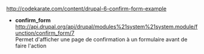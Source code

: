 http://codekarate.com/content/drupal-6-confirm-form-example

* **confirm_form**    
http://api.drupal.org/api/drupal/modules%21system%21system.module/function/confirm_form/7   
Permet d'afficher une page de confirmation à un formulaire avant de faire l'action